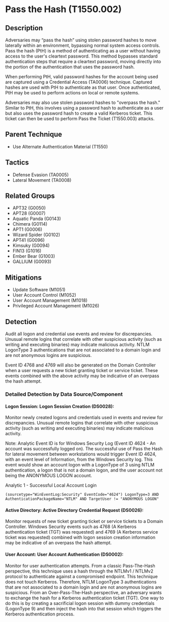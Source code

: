 # Pass the Hash (T1550.002)

## Description
Adversaries may “pass the hash” using stolen password hashes to move laterally within an environment, bypassing normal system access controls. Pass the hash (PtH) is a method of authenticating as a user without having access to the user's cleartext password. This method bypasses standard authentication steps that require a cleartext password, moving directly into the portion of the authentication that uses the password hash.

When performing PtH, valid password hashes for the account being used are captured using a Credential Access (TA0006) technique. Captured hashes are used with PtH to authenticate as that user. Once authenticated, PtH may be used to perform actions on local or remote systems.

Adversaries may also use stolen password hashes to "overpass the hash." Similar to PtH, this involves using a password hash to authenticate as a user but also uses the password hash to create a valid Kerberos ticket. This ticket can then be used to perform Pass the Ticket (T1550.003) attacks.

## Parent Technique
- Use Alternate Authentication Material (T1550)

## Tactics
- Defense Evasion (TA0005)
- Lateral Movement (TA0008)

## Related Groups
- APT32 (G0050)
- APT28 (G0007)
- Aquatic Panda (G0143)
- Chimera (G0114)
- APT1 (G0006)
- Wizard Spider (G0102)
- APT41 (G0096)
- Kimsuky (G0094)
- FIN13 (G1016)
- Ember Bear (G1003)
- GALLIUM (G0093)

## Mitigations
- Update Software (M1051)
- User Account Control (M1052)
- User Account Management (M1018)
- Privileged Account Management (M1026)

## Detection
Audit all logon and credential use events and review for discrepancies. Unusual remote logins that correlate with other suspicious activity (such as writing and executing binaries) may indicate malicious activity. NTLM LogonType 3 authentications that are not associated to a domain login and are not anonymous logins are suspicious.

Event ID 4768 and 4769 will also be generated on the Domain Controller when a user requests a new ticket granting ticket or service ticket. These events combined with the above activity may be indicative of an overpass the hash attempt.

### Detailed Detection by Data Source/Component
#### Logon Session: Logon Session Creation (DS0028): 
Monitor newly created logons and credentials used in events and review for discrepancies. Unusual remote logins that correlate with other suspicious activity (such as writing and executing binaries) may indicate malicious activity.

Note: Analytic Event ID is for Windows Security Log (Event ID 4624 - An account was successfully logged on). The successful use of Pass the Hash for lateral movement between workstations would trigger Event ID 4624, with an event level of Information, from the Windows Security log. This event would show an account logon with a LogonType of 3 using NTLM authentication, a logon that is not a domain logon, and the user account not being the ANONYMOUS LOGON account.

Analytic 1 - Successful Local Account Login

```(sourcetype="WinEventLog:Security" EventCode="4624") LogonType=3 AND AuthenticationPackageName="NTLM" AND TargetUser != "ANONYMOUS LOGON"```

#### Active Directory: Active Directory Credential Request (DS0026): 
Monitor requests of new ticket granting ticket or service tickets to a Domain Controller. Windows Security events such as 4768 (A Kerberos authentication ticket (TGT) was requested) and 4769 (A Kerberos service ticket was requested) combined with logon session creation information may be indicative of an overpass the hash attempt.

#### User Account: User Account Authentication (DS0002): 
Monitor for user authentication attempts. From a classic Pass-The-Hash perspective, this technique uses a hash through the NTLMv1 / NTLMv2 protocol to authenticate against a compromised endpoint. This technique does not touch Kerberos. Therefore, NTLM LogonType 3 authentications that are not associated to a domain login and are not anonymous logins are suspicious. From an Over-Pass-The-Hash perspective, an adversary wants to exchange the hash for a Kerberos authentication ticket (TGT). One way to do this is by creating a sacrificial logon session with dummy credentials (LogonType 9) and then inject the hash into that session which triggers the Kerberos authentication process.


